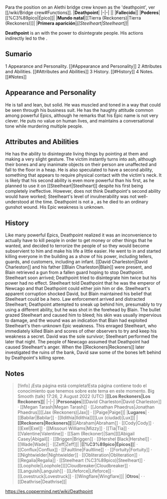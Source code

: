 Para the position on an Alethi bridge crew known as the 'deathpoint', ver [[/wiki/Bridge crew#Functions]].
|**Deathpoint**|
|-|-|
||
|**Fallecido**||
|**Poderes**|[[%C3%89pico\|Épico]]|
|**Mundo natal**|[[Tierra (Reckoners)\|Tierra (Reckoners)]]|
|**Primera aparición**|*[[Steelheart\|Steelheart]]*|

**Deathpoint** is an  with the power to disintegrate people. His actions indirectly led to the .

## Sumario

1 Appearance and Personality. [[#Appearance and Personality]] 
2 Attributes and Abilities. [[#Attributes and Abilities]] 
3 History. [[#History]] 
4 Notes. [[#Notes]] 


## Appearance and Personality
He is tall and lean, but solid. He was muscled and toned in a way that could be seen through his business suit. He has the haughty attitude common among powerful Epics, although he remarks that his Epic name is not very clever. He puts no value on human lives, and maintains a conversational tone while murdering multiple people.

## Attributes and Abilities
He has the ability to disintegrate living things by pointing at them and making a very slight gesture. The victim instantly turns into ash, although their bones and any inanimate objects on their person are unaffected and fall to the floor in a heap. He is also speculated to have a second ability, something that appears to require physical contact with the victim's neck. It is likely that his second ability is even more powerful than his first, as he planned to use it on [[Steelheart\|Steelheart]] despite his first being completely ineffective. However,  does not think Deathpoint's second ability would have worked; Steelheart's level of invulnerability was not well-understood at the time.
Deathpoint is not a , as he died to an ordinary gunshot wound. His Epic weakness is unknown.

## History
Like many powerful Epics, Deathpoint realized it was an inconvenience to actually have to kill people in order to get money or other things that he wanted, and decided to terrorize the people of  so they would become subservient to him and make his life a little easier. He went to  in  and started killing everyone in the building as a show of his power, including tellers, guards, and customers, including an infant. [[David Charleston\|David Charleston]] and his father [[Blain Charleston\|Blain]] were present, and Blain retrieved a gun from a fallen guard hoping to stop Deathpoint. Steelheart soon arrived; Deathpoint tried to disintegrate him twice but his power had no effect. Steelheart told Deathpoint that he was the emperor of Newcago and that Deathpoint could either join him or die. Steelheart's apparent corruption shocked David, but Blain maintained his belief that Steelheart could be a hero.
Law enforcement arrived and distracted Steelheart; Deathpoint attempted to sneak up behind him, presumably to try using a different ability, but he was shot in the forehead by Blain. The bullet grazed Steelheart and caused him to bleed; his skin was usually impervious to damage, and the wound was an indication that Blain had exploited Steelheart's then-unknown Epic weakness. This enraged Steelheart, who immediately killed Blain and scores of other observers to try and keep his weakness a secret. David was the sole survivor; Steelheart performed the  later that night.
The people of Newcago assumed that Deathpoint had caused Steelheart's anger. When the [[Reckoners\|Reckoners]] later investigated the ruins of the bank, David saw some of the bones left behind by Deathpoint's killing spree.

## Notes

> [!info] ¡Esta página está completa!Esta página contiene todo el conocimiento que tenemos sobre este tema en este momento.
Big Smooth (talk) 17:26, 2 August 2022 (UTC)
|**[[Los Reckoners\|Los Reckoners]]**|
|-|-|
|**Personajes**|[[David Charleston\|David Charleston]] · [[Megan Tarash\|Megan Tarash]] · [[Jonathan Phaedrus\|Jonathan Phaedrus]][[Jax (Reckoners)\|Jax]] · [[Paige\|Paige]]|
|**Lugares**| · [[Babilar\|Babilar]] · [[Ildithia\|Ildithia]][[Lux (ciudad)\|Lux]]|
|**[[Reckoners\|Reckoners]]**|[[Abraham\|Abraham]] · [[Cody\|Cody]] · [[Exel\|Exel]] · [[Missouri Williams\|Mizzy]] · [[Tia\|Tia]] · [[Valentine\|Valentine]] · [[Sam (Reckoner)\|Sam]][[Abigail Casey\|Abigail]] · [[Briggen\|Briggen]] · [[Hershel Black\|Hershel]] · [[Wade\|Wade]] · [[Zeff\|Zeff]]|
|**[[%C3%89pico\|Épicos]]**| · [[Conflux\|Conflux]] · [[Faultline\|Faultline]] ·  · [[Fortuity\|Fortuity]] · [[Nightwielder\|Nightwielder]] · [[Obliteration\|Obliteration]] · [[Regalia\|Regalia]] · [[Steelheart (%C3%89pico)\|Steelheart]] · [[Loophole\|Loophole]][[Cloudbreaker\|Cloudbreaker]] · [[Languish\|Languish]] · [[Lifeforce\|Lifeforce]] · [[Lovestruck\|Lovestruck]] · [[Wingflare\|Wingflare]]|
|**Otros**| ·  · [[Deathrise\|Deathrise]]|



https://es.coppermind.net/wiki/Deathpoint